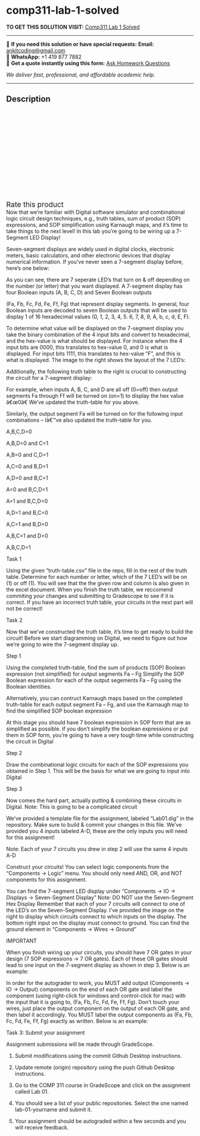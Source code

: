 # comp311-lab-1-solved
**TO GET THIS SOLUTION VISIT:** [Comp311 Lab 1 Solved](https://www.ankitcodinghub.com/product/comp311-now-that-were-familiar-with-digital-software-simulator-and-combinational-logic-circuit-design-techniques-e-g-truth-tables-sum-of-product-sop-expressions-and-sop-simplification-using/)


---

📩 **If you need this solution or have special requests:** **Email:** ankitcoding@gmail.com  
📱 **WhatsApp:** +1 419 877 7882  
📄 **Get a quote instantly using this form:** [Ask Homework Questions](https://www.ankitcodinghub.com/services/ask-homework-questions/)

*We deliver fast, professional, and affordable academic help.*

---

<h2>Description</h2>



<div class="kk-star-ratings kksr-auto kksr-align-center kksr-valign-top" data-payload="{&quot;align&quot;:&quot;center&quot;,&quot;id&quot;:&quot;131805&quot;,&quot;slug&quot;:&quot;default&quot;,&quot;valign&quot;:&quot;top&quot;,&quot;ignore&quot;:&quot;&quot;,&quot;reference&quot;:&quot;auto&quot;,&quot;class&quot;:&quot;&quot;,&quot;count&quot;:&quot;0&quot;,&quot;legendonly&quot;:&quot;&quot;,&quot;readonly&quot;:&quot;&quot;,&quot;score&quot;:&quot;0&quot;,&quot;starsonly&quot;:&quot;&quot;,&quot;best&quot;:&quot;5&quot;,&quot;gap&quot;:&quot;4&quot;,&quot;greet&quot;:&quot;Rate this product&quot;,&quot;legend&quot;:&quot;0\/5 - (0 votes)&quot;,&quot;size&quot;:&quot;24&quot;,&quot;title&quot;:&quot;Comp311 Lab 1 Solved&quot;,&quot;width&quot;:&quot;0&quot;,&quot;_legend&quot;:&quot;{score}\/{best} - ({count} {votes})&quot;,&quot;font_factor&quot;:&quot;1.25&quot;}">

<div class="kksr-stars">

<div class="kksr-stars-inactive">
            <div class="kksr-star" data-star="1" style="padding-right: 4px">


<div class="kksr-icon" style="width: 24px; height: 24px;"></div>
        </div>
            <div class="kksr-star" data-star="2" style="padding-right: 4px">


<div class="kksr-icon" style="width: 24px; height: 24px;"></div>
        </div>
            <div class="kksr-star" data-star="3" style="padding-right: 4px">


<div class="kksr-icon" style="width: 24px; height: 24px;"></div>
        </div>
            <div class="kksr-star" data-star="4" style="padding-right: 4px">


<div class="kksr-icon" style="width: 24px; height: 24px;"></div>
        </div>
            <div class="kksr-star" data-star="5" style="padding-right: 4px">


<div class="kksr-icon" style="width: 24px; height: 24px;"></div>
        </div>
    </div>

<div class="kksr-stars-active" style="width: 0px;">
            <div class="kksr-star" style="padding-right: 4px">


<div class="kksr-icon" style="width: 24px; height: 24px;"></div>
        </div>
            <div class="kksr-star" style="padding-right: 4px">


<div class="kksr-icon" style="width: 24px; height: 24px;"></div>
        </div>
            <div class="kksr-star" style="padding-right: 4px">


<div class="kksr-icon" style="width: 24px; height: 24px;"></div>
        </div>
            <div class="kksr-star" style="padding-right: 4px">


<div class="kksr-icon" style="width: 24px; height: 24px;"></div>
        </div>
            <div class="kksr-star" style="padding-right: 4px">


<div class="kksr-icon" style="width: 24px; height: 24px;"></div>
        </div>
    </div>
</div>


<div class="kksr-legend" style="font-size: 19.2px;">
            <span class="kksr-muted">Rate this product</span>
    </div>
    </div>
Now that we’re familiar with Digital software simulator and combinational logic circuit design techniques, e.g., truth tables, sum of product (SOP) expressions, and SOP simplification using Karnaugh maps, and it’s time to take things to the next level! In this lab you’re going to be wiring up a 7-Segment LED Display!

Seven-segment displays are widely used in digital clocks, electronic meters, basic calculators, and other electronic devices that display numerical information. If you’ve never seen a 7-segment display before, here’s one below:

As you can see, there are 7 seperate LED’s that turn on &amp; off depending on the number (or letter) that you want displayed. A 7-segment display has four Boolean inputs (A, B, C, D) and Seven Boolean outputs

(Fa, Fb, Fc, Fd, Fe, Ff, Fg) that represent display segments. In general, four Boolean inputs are decoded to seven Boolean outputs that will be used to display 1 of 16 hexadecimal values (0, 1, 2, 3, 4, 5. 6, 7, 8, 9, A, b, c, d, E, F).

To determine what value will be displayed on the 7-segment display you take the binary combination of the 4 input bits and convert to hexadecimal, and the hex-value is what should be displayed. For instance when the 4 input bits are 0000, this translates to hex-value 0, and 0 is what is displayed. For input bits 1111, this translates to hex-value “F”, and this is what is displayed. The image to the right shows the layout of the 7 LED’s:

Additionally, the following truth table to the right is crucial to constructing the circuit for a 7-segment display:

For example, when inputs A, B, C, and D are all off (0=off) then output segments Fa through Ff will be turned on (on=1) to display the hex value â€œ0â€ We’ve updated the truth-table for you above.

Similarly, the output segment Fa will be turned on for the following input combinations – Iâ€™ve also updated the truth-table for you.

A,B,C,D=0

A,B,D=0 and C=1

A,B=0 and C,D=1

A,C=0 and B,D=1

A,D=0 and B,C=1

A=0 and B,C,D=1

A=1 and B,C,D=0

A,D=1 and B,C=0

A,C=1 and B,D=0

A,B,C=1 and D=0

A,B,C,D=1

Task 1

Using the given “truth-table.csv” file in the repo, fill in the rest of the truth table. Determine for each number or letter, which of the 7 LED’s will be on (1) or off (1). You will see that the the given row and column is also given in the excel document. When you finish the truth table, we reccomend commiting your changes and submitting to Gradescope to see if it is correct. If you have an incorrect truth table, your circuits in the next part will not be correct!

Task 2

Now that we’ve constructed the truth table, it’s time to get ready to build the circuit! Before we start diagramming on Digital, we need to figure out how we’re going to wire the 7-segment display up.

Step 1

Using the completed truth-table, find the sum of products (SOP) Boolean expression (not simplified) for output segments Fa – Fg Simplify the SOP Boolean expression for each of the output segements Fa – Fg using the Boolean identities.

Alternatively, you can contruct Karnaugh maps based on the completed truth-table for each output segment Fa – Fg, and use the Karnaugh map to find the simplified SOP boolean expression

At this stage you should have 7 boolean expression in SOP form that are as simplified as possible. if you don’t simplify the boolean expressions or put them in SOP form, you’re going to have a very tough time while constructing the circuit in Digital

Step 2

Draw the combinational logic circuits for each of the SOP expressions you obtained in Step 1. This will be the basis for what we are going to input into Digital

Step 3

Now comes the hard part, actually putting &amp; combining these circuits in Digital. Note: This is going to be a complicated circuit

We’ve provided a template file for the assignment, labeled “Lab01.dig” in the repository. Make sure to build &amp; commit your changes in this file. We’ve provided you 4 inputs labeled A-D, these are the only inputs you will need for this assignment!

Note: Each of your 7 circuits you drew in step 2 will use the same 4 inputs A-D

Construct your circuits! You can select logic components from the “Components -&gt; Logic” menu. You should only need AND, OR, and NOT components for this assignment.

You can find the 7-segment LED display under “Components -&gt; IO -&gt; Displays -&gt; Seven-Segment Display” Note: DO NOT use the Seven-Segment Hex Display Remember that each of your 7 circuits will connect to one of the LED’s on the Seven-Segment Display. I’ve provided the image on the right to display which circuits connect to which inputs on the display. The bottom right input on the display must connect to ground. You can find the ground element in “Components -&gt; Wires -&gt; Ground”

IMPORTANT

When you finish wiring up your circuits, you should have 7 OR gates in your design (7 SOP expressions -&gt; 7 OR gates). Each of these OR gates should lead to one input on the 7-segment display as shown in step 3. Below is an example:

In order for the autograder to work, you MUST add output (Components -&gt; IO -&gt; Output) components on the end of each OR gate and label the component (using right-click for windows and control-click for mac) with the input that it is going to, (Fa, Fb, Fc, Fd, Fe, Ff, Fg). Don’t touch your wires, just place the output component on the output of each OR gate, and then label it accordingly. You MUST label the output components as (Fa, Fb, Fc, Fd, Fe, Ff, Fg) exactly as written. Below is an example:

Task 3: Submit your assignment

Assignment submissions will be made through GradeScope.

1. Submit modifications using the commit Github Desktop instructions.

2. Update remote (origin) repository using the push Github Desktop instructions.

3. Go to the COMP 311 course in GradeScope and click on the assignment called Lab 01.

5. You should see a list of your public repositories. Select the one named lab-01-yourname and submit it.

6. Your assignment should be autograded within a few seconds and you will receive feedback.
